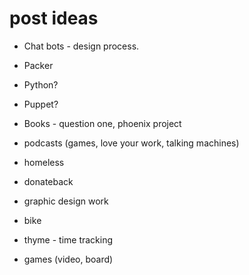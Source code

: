 # post ideas

* Chat bots - design process.
* Packer
* Python?
* Puppet?
* Books - question one, phoenix project
* podcasts (games, love your work, talking machines)
* homeless
* donateback
* graphic design work
* bike
* thyme - time tracking

* games (video, board)
